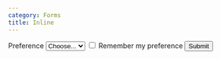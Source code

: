 ```yaml
---
category: Forms
title: Inline
---
```

<div class="docs-example">
  <form class="form-inline">
    <label class="mr-sm-2" for="inlineFormCustomSelect">Preference</label>
    <select class="custom-select mb-2 mr-sm-2 mb-sm-0" id="inlineFormCustomSelect">
      <option>Choose...</option>
      <option value="1">One</option>
      <option value="2">Two</option>
      <option value="3">Three</option>
    </select>
    <label class="custom-control custom-checkbox mb-2 mr-sm-2 mb-sm-0">
        <input type="checkbox" class="custom-control-input">
        <span class="custom-control-indicator"></span>
        <span class="custom-control-description">Remember my preference</span>
    </label>
    <button type="submit" class="btn btn-primary">Submit</button>
  </form>
</div>
